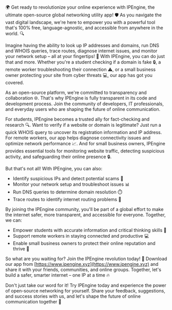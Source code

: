 🌍 Get ready to revolutionize your online experience with IPEngine, the ultimate open-source global networking utility app! 🛡️ As you navigate the vast digital landscape, we're here to empower you with a powerful tool that's 100% free, language-agnostic, and accessible from anywhere in the world. 🔍

Imagine having the ability to look up IP addresses and domains, run DNS and WHOIS queries, trace routes, diagnose internet issues, and monitor your network setup – all at your fingertips! 📡 With IPEngine, you can do just that and more. Whether you're a student checking if a domain is fake 🔒, a remote worker troubleshooting their connection ⚠️, or a small business owner protecting your site from cyber threats 💻, our app has got you covered.

As an open-source platform, we're committed to transparency and collaboration 🌐. That's why IPEngine is fully transparent in its code and development process. Join the community of developers, IT professionals, and everyday users who are shaping the future of online communication.

For students, IPEngine becomes a trusted ally for fact-checking and research 🔍. Want to verify if a website or domain is legitimate? Just run a quick WHOIS query to uncover its registration information and IP address. For remote workers, our app helps diagnose connectivity issues and optimize network performance 📈. And for small business owners, IPEngine provides essential tools for monitoring website traffic, detecting suspicious activity, and safeguarding their online presence 🔒.

But that's not all! With IPEngine, you can also:

* Identify suspicious IPs and detect potential scams 💸
* Monitor your network setup and troubleshoot issues 📊
* Run DNS queries to determine domain resolution ⏱️
* Trace routes to identify internet routing problems 📍

By joining the IPEngine community, you'll be part of a global effort to make the internet safer, more transparent, and accessible for everyone. Together, we can:

* Empower students with accurate information and critical thinking skills 🔧
* Support remote workers in staying connected and productive 💻
* Enable small business owners to protect their online reputation and thrive 🚀

So what are you waiting for? Join the IPEngine revolution today! 🎉 Download our app from [https://www.ipengine.xyz](https://www.ipengine.xyz) and share it with your friends, communities, and online groups. Together, let's build a safer, smarter internet – one IP at a time 🔥

Don't just take our word for it! Try IPEngine today and experience the power of open-source networking for yourself. Share your feedback, suggestions, and success stories with us, and let's shape the future of online communication together 🌟